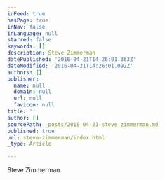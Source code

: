 ```yaml
---
inFeed: true
hasPage: true
inNav: false
inLanguage: null
starred: false
keywords: []
description: Steve Zimmerman
datePublished: '2016-04-21T14:26:01.363Z'
dateModified: '2016-04-21T14:26:01.092Z'
authors: []
publisher:
  name: null
  domain: null
  url: null
  favicon: null
title: ''
author: []
sourcePath: _posts/2016-04-21-steve-zimmerman.md
published: true
url: steve-zimmerman/index.html
_type: Article

---
```

Steve Zimmerman